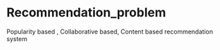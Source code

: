# Recommendation_problem
Popularity based , Collaborative based, Content based recommendation system 
